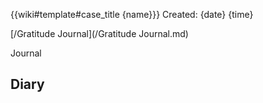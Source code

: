 {{wiki#template#case_title {name}}}
Created: {date} {time}

[/Gratitude Journal](/Gratitude Journal.md)

Journal

Diary 
- 
